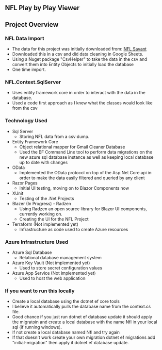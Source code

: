 ## NFL Play by Play Viewer

## Project Overview

### NFL Data Import
- The data for this project was initially downloaded from: [NFL Savant](https://nflsavant.com/about.php)
- Downloaded this in a csv and did data cleaning in Google Sheets.
- Using a Nuget package "CsvHelper" to take the data in the csv and convert them into Entity Objects to initially load the database
- One time import.

### NFL.Context.SqlServer
- Uses entity framework core in order to interact with the data in the database.
- Used a code first approach as I knew what the classes would look like from the csv


### Technology Used
- Sql Server 
    - Storing NFL data from a csv dump.
- Entity Framework Core
    - Object relational mapper for Gmail Cleaner Database
    - Used the EF Command Line tool to perform data migrations on the new azure sql database instance as well as keeping local database up to date with changes
- OData
    - Implemented the OData protocol on top of the Asp.Net Core api in order to make the data easily filtered and queried by any client
- Razor Pages
    - Initial UI testing, moving on to Blazor Components now
- XUnit
    - Testing of the .Net Projects    
- Blazer (In Progress) - Radzen
    - Using Radzen an open source library for Blazor UI components, currently working on.
    - Creating the UI for the NFL Project
- Terraform (Not implemented yet)
    - Infrastructure as code used to create Azure resources


### Azure Infrastructure Used
- Azure Sql Database
    - Relational database management system
- Azure Key Vault (Not implemented yet)
    - Used to store secret configuration values
- Azure App Service (Not implemented yet)
    - Used to host the web application

### If you want to run this locally
- Create a local database using the dotnet ef core tools
- I believe it automatically pulls the database name from the context.cs file.
- Good chance if you just run dotnet ef database update it should apply the migratoin and create a local database with the name Nfl in your local sql (if running windows).
- If not create a local database named Nfl and try again
- If that doesn't work create your own migration dotnet ef migrations add "initial-migration" then apply it dotnet ef database update.
